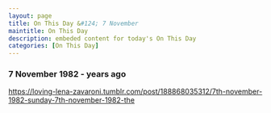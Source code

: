 ```yaml
---
layout: page
title: On This Day &#124; 7 November
maintitle: On This Day
description: embeded content for today's On This Day
categories: [On This Day]
---
```


### 7 November 1982 - <span id="age1"></span> years ago

 <div class="tumblr-post" data-href="https://embed.tumblr.com/embed/post/EL5qzF68tHkfhqTj4tuwlw/188868035312" data-did="31cb9c3c32f13389403fabbb0bfa85264bd1d191"><a href="https://loving-lena-zavaroni.tumblr.com/post/188868035312/7th-november-1982-sunday-7th-november-1982-the">https://loving-lena-zavaroni.tumblr.com/post/188868035312/7th-november-1982-sunday-7th-november-1982-the</a></div>  <script async src="https://assets.tumblr.com/post.js"></script>

<!-- Script for calculating number of years ago -->
<script>
var dob = '19821107';
var year = Number(dob.substr(0, 4));
var month = Number(dob.substr(4, 2)) - 1;
var day = Number(dob.substr(6, 2));
var today = new Date();
var age1 = today.getFullYear() - year;
if (today.getMonth() < month || (today.getMonth() == month && today.getDate() < day)) {
age1--;
}
document.getElementById("age1").innerHTML=age1;
</script>

<!--
Sunday 3rd November 1996, Lena tried to commit suicide at The montreux Clinic. She took an overdose of anti depressants which she had been squirreling away, she was found fast asleep the following day by Gay Pankhurst.
-->

